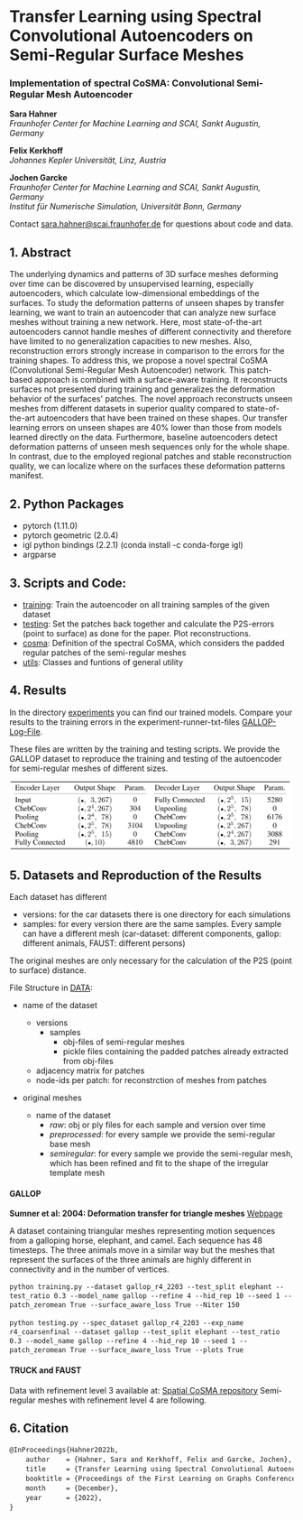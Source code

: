 # Transfer Learning using Spectral Convolutional Autoencoders on Semi-Regular Surface Meshes

### Implementation of spectral CoSMA: Convolutional Semi-Regular Mesh Autoencoder

<!---[paper]()

[arXiv publication]()-->

**Sara Hahner**  
*Fraunhofer Center for Machine Learning and SCAI, Sankt Augustin, Germany*   

**Felix Kerkhoff**  
*Johannes Kepler Universität, Linz, Austria*

**Jochen Garcke**  
*Fraunhofer Center for Machine Learning and SCAI, Sankt Augustin, Germany*   
*Institut für Numerische Simulation, Universität Bonn, Germany*

Contact sara.hahner@scai.fraunhofer.de for questions about code and data.

## 1. Abstract

The underlying dynamics and patterns of 3D surface meshes deforming over time can be discovered by unsupervised learning, especially autoencoders, which calculate low-dimensional embeddings of the surfaces.
To study the deformation patterns of unseen shapes by transfer learning, we want to train an autoencoder that can analyze new surface meshes without training a new network.
Here, most state-of-the-art autoencoders cannot handle meshes of different connectivity and therefore have limited to no generalization capacities to new meshes. Also, reconstruction errors strongly increase in comparison to the errors for the training shapes.
To address this, we propose a novel spectral CoSMA (Convolutional Semi-Regular Mesh Autoencoder) network. This patch-based approach is combined with a surface-aware training. It reconstructs surfaces not presented during training and generalizes the deformation behavior of the surfaces' patches.
The novel approach reconstructs unseen meshes from different datasets in superior quality compared to state-of-the-art autoencoders that have been trained on these shapes. Our transfer learning errors on unseen shapes are 40\% lower than those from models learned directly on the data.
Furthermore, baseline autoencoders detect deformation patterns of unseen mesh sequences only for the whole shape. In contrast, due to the employed regional patches and stable reconstruction quality, we can localize where on the surfaces these deformation patterns manifest. 

## 2. Python Packages

- pytorch (1.11.0)
- pytorch geometric (2.0.4)
- igl python bindings (2.2.1) (conda install -c conda-forge igl)
- argparse 

## 3. Scripts and Code:
- [training](training.py): Train the autoencoder on all training samples of the given dataset
- [testing](testing.py): Set the patches back together and calculate the P2S-errors (point to surface) as done for the paper. Plot reconstructions.
- [cosma](cosma): Definition of the spectral CoSMA, which considers the padded regular patches of the semi-regular meshes
- [utils](utils): Classes and funtions of general utility

## 4. Results

In the directory [experiments](experiments) you can find our trained models. Compare your results to the training errors in the experiment-runner-txt-files [GALLOP-Log-File](experiments/gallop_r4_2203/gallop/experiment_runner_gallop.txt). 

These files are written by the training and testing scripts. We provide the GALLOP dataset to reproduce the training and testing of the autoencoder for semi-regular meshes of different sizes.

<img src="network_architecture.png" width="500" />

## 5. Datasets and Reproduction of the Results

Each dataset has different         
- versions: for the car datasets there is one directory for each simulations
- samples: for every version there are the same samples. Every sample can have a different mesh (car-dataset: different components, gallop: different animals, FAUST: different persons)

The original meshes are only necessary for the calculation of the P2S (point to surface) distance.

File Structure in [DATA](DATA):
- name of the dataset
  - versions
    - samples
      - obj-files of semi-regular meshes
      - pickle files containing the padded patches already extracted from obj-files
  - adjacency matrix for patches
  - node-ids per patch: for reconstrction of meshes from patches
  
- original meshes
  - name of the dataset
    - *raw*: obj or ply files for each sample and version over time
    - *preprocessed*: for every sample we provide the semi-regular base mesh
    - *semiregular*: for every sample we provide the semi-regular mesh, which has been refined and fit to the shape of the irregular template mesh


#### GALLOP

**Sumner et al: 2004: Deformation transfer for triangle meshes** [Webpage](https://people.csail.mit.edu/sumner/research/deftransfer/)

A dataset containing triangular meshes representing motion sequences from a galloping horse, elephant, and camel. Each sequence has 48 timesteps. The three animals move in a similar way but the meshes that represent the surfaces of the three animals are highly different in connectivity and in the number of vertices. 

```
python training.py --dataset gallop_r4_2203 --test_split elephant --test_ratio 0.3 --model_name gallop --refine 4 --hid_rep 10 --seed 1 --patch_zeromean True --surface_aware_loss True --Niter 150

python testing.py --spec_dataset gallop_r4_2203 --exp_name r4_coarsenfinal --dataset gallop --test_split elephant --test_ratio 0.3 --model_name gallop --refine 4 --hid_rep 10 --seed 1 --patch_zeromean True --surface_aware_loss True --plots True
```
#### TRUCK and FAUST

Data with refinement level 3 available at: [Spatial CoSMA repository](https://github.com/Fraunhofer-SCAI/conv_sr_mesh_autoencoder)
Semi-regular meshes with refinement level 4 are following. 

## 6. Citation

```markdown
@InProceedings{Hahner2022b,
    author    = {Hahner, Sara and Kerkhoff, Felix and Garcke, Jochen},
    title     = {Transfer Learning using Spectral Convolutional Autoencoders on Semi-Regular Surface Meshes},
    booktitle = {Proceedings of the First Learning on Graphs Conference (LoG 2022)},
    month     = {December},
    year      = {2022},
}
```
